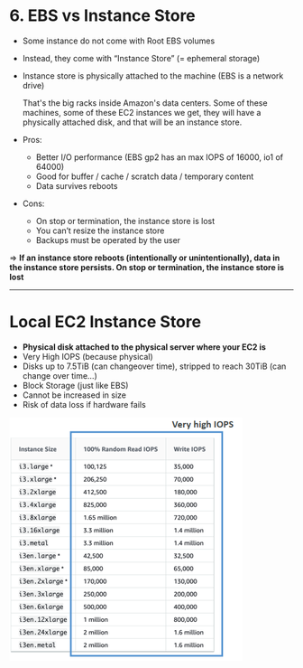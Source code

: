 # 6. EBS vs Instance Store

- Some instance do not come with Root EBS volumes
- Instead, they come with “Instance Store” (= ephemeral storage)
- Instance store is physically attached to the machine (EBS is a network drive)

    That's the big racks inside Amazon's data centers. Some of these machines, some of these EC2 instances we get, they will have a physically attached disk, and that will be an instance store.

- Pros:
    - Better I/O performance (EBS gp2 has an max IOPS of 16000, io1 of 64000)
    - Good for buffer / cache / scratch data / temporary content
    - Data survives reboots
- Cons:
    - On stop or termination, the instance store is lost
    - You can’t resize the instance store
    - Backups must be operated by the user

⇒ **If an instance store reboots (intentionally or unintentionally), data in the instance store persists. On stop or termination, the instance store is lost**

---

# Local EC2 Instance Store

- **Physical disk attached to the physical server where your EC2 is**
- Very High IOPS (because physical)
- Disks up to 7.5TiB (can changeover time), stripped to reach 30TiB (can change over time…)
- Block Storage (just like EBS)
- Cannot be increased in size
- Risk of data loss if hardware fails

![6%20EBS%20vs%20Instance%20Store/Untitled.png](6%20EBS%20vs%20Instance%20Store/Untitled.png)